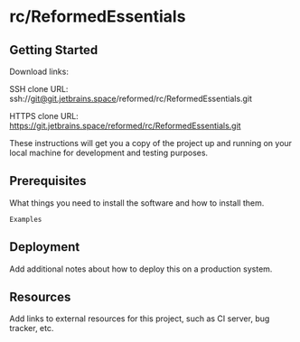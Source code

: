 # rc/ReformedEssentials



## Getting Started

Download links:

SSH clone URL: ssh://git@git.jetbrains.space/reformed/rc/ReformedEssentials.git

HTTPS clone URL: https://git.jetbrains.space/reformed/rc/ReformedEssentials.git



These instructions will get you a copy of the project up and running on your local machine for development and testing purposes.

## Prerequisites

What things you need to install the software and how to install them.

```
Examples
```

## Deployment

Add additional notes about how to deploy this on a production system.

## Resources

Add links to external resources for this project, such as CI server, bug tracker, etc.
